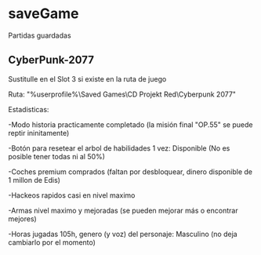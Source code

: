 # saveGame
Partidas guardadas


CyberPunk-2077
-----------------

Sustitulle en el Slot 3 si existe en la ruta de juego

Ruta: "%userprofile%\Saved Games\CD Projekt Red\Cyberpunk 2077"

Estadisticas:

-Modo historia practicamente completado (la misión final "OP.55" se puede reptir ininitamente)

-Botón para resetear el arbol de habilidades 1 vez: Disponible (No es posible tener todas ni al 50%)

-Coches premium comprados (faltan por desbloquear, dinero disponible de 1 millon de Edis) 

-Hackeos rapidos casi en nivel maximo 

-Armas nivel maximo y mejoradas (se pueden mejorar más o encontrar mejores)

-Horas jugadas 105h, genero (y voz) del personaje: Masculino (no deja cambiarlo por el momento)







